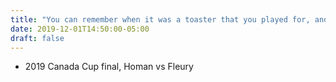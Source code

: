 ```yaml
---
title: "You can remember when it was a toaster that you played for, and when the prize money increased it became a four slice toaster"
date: 2019-12-01T14:50:00-05:00
draft: false
---
```

- 2019 Canada Cup final, Homan vs Fleury